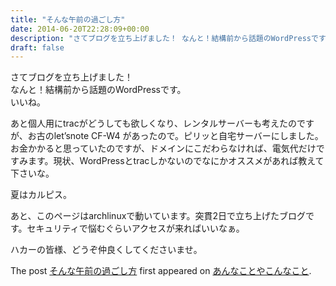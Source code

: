 ```yaml
---
title: "そんな午前の過ごし方"
date: 2014-06-20T22:28:09+00:00
description: "さてブログを立ち上げました！ なんと！結構前から話題のWordPressです。 いいね。 あと個人用にtracがどうしても欲しくなり、レンタルサーバーも考えたのですが、お古のlet’snote CF-W4 が ..."
draft: false
---
```


さてブログを立ち上げました！  
なんと！結構前から話題のWordPressです。  
いいね。

あと個人用にtracがどうしても欲しくなり、レンタルサーバーも考えたのですが、お古のlet’snote CF-W4 があったので。ピリッと自宅サーバーにしました。  
お金かかると思っていたのですが、ドメインにこだわらなければ、電気代だけですみます。現状、WordPressとtracしかないのでなにかオススメがあれば教えて下さいな。

夏はカルピス。

あと、このページはarchlinuxで動いています。突貫2日で立ち上げたブログです。セキュリティで悩むぐらいアクセスが来ればいいなぁ。

ハカーの皆様、どうぞ仲良くしてくださいませ。

The post [そんな午前の過ごし方](https://blog.cfw4.tokyo/wordpress/12/) first appeared on [あんなことやこんなこと](https://blog.cfw4.tokyo).